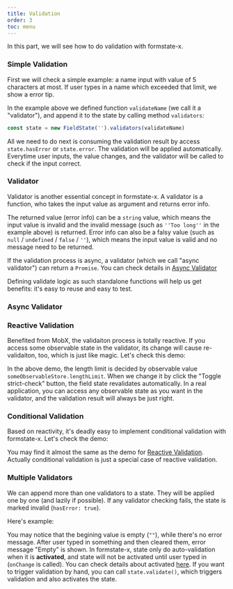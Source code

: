 ```yaml
---
title: Validation
order: 3
toc: menu
---
```


In this part, we will see how to do validation with formstate-x.

### Simple Validation

First we will check a simple example: a name input with value of 5 characters at most. If user types in a name which exceeded that limit, we show a error tip.

<code src="./validation.tsx"></code>

In the example above we defined function `validateName` (we call it a "validator"), and append it to the state by calling method `validators`:

```ts
const state = new FieldState('').validators(validateName)
```

All we need to do next is consuming the validation result by access `state.hasError` or `state.error`. The validation will be applied automatically. Everytime user inputs, the value changes, and the validator will be called to check if the input correct.

### Validator

Validator is another essential concept in formstate-x. A validator is a function, who takes the input value as argument and returns error info.

The returned value (error info) can be a `string` value, which means the input value is invalid and the invalid message (such as `''Too long''` in the example above) is returned. Error info can also be a falsy value (such as `null` / `undefined` / `false` / `''`), which means the input value is valid and no message need to be returned.

If the validation process is async, a validator (which we call "async validator") can return a `Promise`. You can check details in [Async Validator](#async-validator)

Defining validate logic as such standalone functions will help us get benefits: it's easy to reuse and easy to test.

### Async Validator

<code src="./async-validation.tsx"></code>

### Reactive Validation

Benefited from MobX, the validaiton process is totally reactive. If you access some observable state in the validator, its change will cause re-validaiton, too, which is just like magic. Let's check this demo:

<code src="./reactive-validation.tsx"></code>

In the above demo, the length limit is decided by observable value `someObservableStore.lengthLimit`. When we change it by click the "Toggle strict-check" button, the field state revalidates automatically. In a real application, you can access any observable state as you want in the validator, and the validation result will always be just right.

### Conditional Validation

Based on reactivity, it's deadly easy to implement conditional validation with formstate-x. Let's check the demo:

<code src="./conditional-validation.tsx"></code>

You may find it almost the same as the demo for [Reactive Validation](#reactive-validation). Actually conditional validation is just a special case of reactive validation.

### Multiple Validators

We can append more than one validators to a state. They will be applied one by one (and lazily if possible). If any validator checking fails, the state is marked invalid (`hasError: true`).

Here's example:

<code src="./multiple-validator.tsx"></code>

You may notice that the begining value is empty (`""`), while there's no error message. After user typed in something and then cleared them, error message "Empty" is shown. In formstate-x, state only do auto-validation when it is **activated**, and state will not be activated until user typed in (`onChange` is called). You can check details about activated [here](#TODO). If you want to trigger validation by hand, you can call `state.validate()`, which triggers validation and also activates the state.
